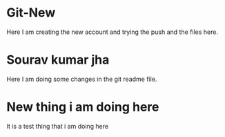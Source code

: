 # Git-New
Here I am creating the new account and trying the push and the files here.

# Sourav kumar jha
Here I am doing some changes in the git readme file.


# New thing i am doing here 
It is a test thing that i am doing here 
